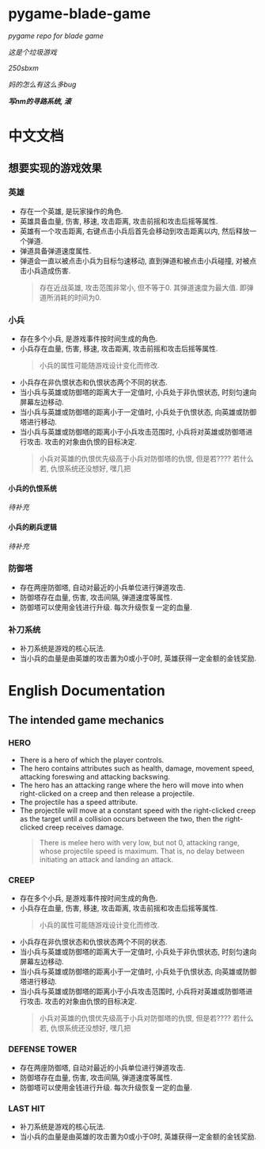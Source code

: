 # pygame-blade-game

 *pygame repo for blade game*
 
 *这是个垃圾游戏*
 
 *250sbxm*

 *妈的怎么有这么多bug*

***写nm的寻路系统, 滚***

# 中文文档

## 想要实现的游戏效果

### 英雄

- 存在一个英雄, 是玩家操作的角色. 
- 英雄具备血量, 伤害, 移速, 攻击距离, 攻击前摇和攻击后摇等属性. 
- 英雄有一个攻击距离, 右键点击小兵后首先会移动到攻击距离以内, 然后释放一个弹道. 
- 弹道具备弹道速度属性. 
- 弹道会一直以被点击小兵为目标匀速移动, 直到弹道和被点击小兵碰撞, 对被点击小兵造成伤害. 
  > 存在近战英雄, 攻击范围非常小, 但不等于0. 其弹道速度为最大值. 即弹道所消耗的时间为0. 

### 小兵
- 存在多个小兵, 是游戏事件按时间生成的角色.
- 小兵存在血量, 伤害, 移速, 攻击距离, 攻击前摇和攻击后摇等属性. 
  > 小兵的属性可能随游戏设计变化而修改. 
- 小兵存在非仇恨状态和仇恨状态两个不同的状态. 
- 当小兵与英雄或防御塔的距离大于一定值时, 小兵处于非仇恨状态, 时刻匀速向屏幕左边移动. 
- 当小兵与英雄或防御塔的距离小于一定值时, 小兵处于仇恨状态, 向英雄或防御塔进行移动. 
- 当小兵与英雄或防御塔的距离小于小兵攻击范围时, 小兵将对英雄或防御塔进行攻击. 攻击的对象由仇恨的目标决定. 
  >小兵对英雄的仇恨优先级高于小兵对防御塔的仇恨, 但是若???? 若什么若, 仇恨系统还没想好, 嘿几把
  > 
#### 小兵的仇恨系统
*待补充*

#### 小兵的刷兵逻辑
*待补充*

### 防御塔
- 存在两座防御塔, 自动对最近的小兵单位进行弹道攻击. 
- 防御塔存在血量, 伤害, 攻击间隔, 弹道速度等属性. 
- 防御塔可以使用金钱进行升级. 每次升级恢复一定的血量. 

### 补刀系统
- 补刀系统是游戏的核心玩法.
- 当小兵的血量是由英雄的攻击置为0或小于0时, 英雄获得一定金额的金钱奖励. 

# English Documentation

## The intended game mechanics

### HERO

- There is a hero of which the player controls. 
- The hero contains attributes such as health, damage, movement speed, attacking foreswing and attacking backswing.
- The hero has an attacking range where the hero will move into when right-clicked on a creep and then release a projectile.
- The projectile has a speed attribute.
- The projectile will move at a constant speed with the right-clicked creep as the target until a collision occurs between the two, then the right-clicked creep receives damage.
  > There is melee hero with very low, but not 0, attacking range, whose projectile speed is maximum. That is, no delay between initiating an attack and landing an attack.

### CREEP
- 存在多个小兵, 是游戏事件按时间生成的角色.
- 小兵存在血量, 伤害, 移速, 攻击距离, 攻击前摇和攻击后摇等属性. 
  > 小兵的属性可能随游戏设计变化而修改. 
- 小兵存在非仇恨状态和仇恨状态两个不同的状态. 
- 当小兵与英雄或防御塔的距离大于一定值时, 小兵处于非仇恨状态, 时刻匀速向屏幕左边移动. 
- 当小兵与英雄或防御塔的距离小于一定值时, 小兵处于仇恨状态, 向英雄或防御塔进行移动. 
- 当小兵与英雄或防御塔的距离小于小兵攻击范围时, 小兵将对英雄或防御塔进行攻击. 攻击的对象由仇恨的目标决定. 
  >小兵对英雄的仇恨优先级高于小兵对防御塔的仇恨, 但是若???? 若什么若, 仇恨系统还没想好, 嘿几把

### DEFENSE TOWER
- 存在两座防御塔, 自动对最近的小兵单位进行弹道攻击. 
- 防御塔存在血量, 伤害, 攻击间隔, 弹道速度等属性. 
- 防御塔可以使用金钱进行升级. 每次升级恢复一定的血量. 

### LAST HIT
- 补刀系统是游戏的核心玩法.
- 当小兵的血量是由英雄的攻击置为0或小于0时, 英雄获得一定金额的金钱奖励. 
